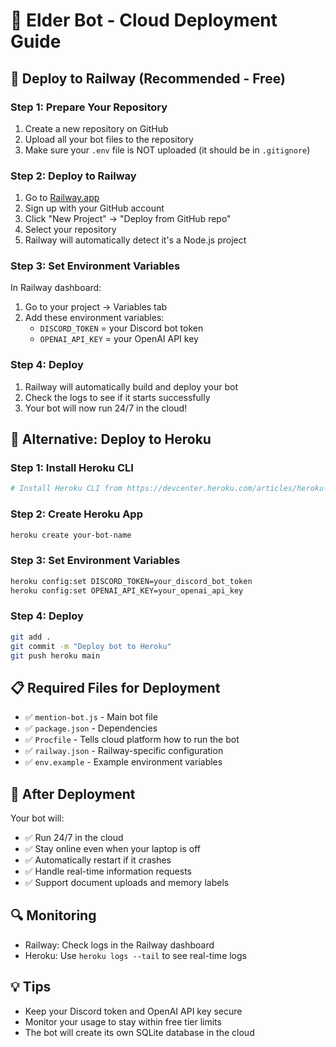 # 🥷 Elder Bot - Cloud Deployment Guide

## 🚀 Deploy to Railway (Recommended - Free)

### Step 1: Prepare Your Repository
1. Create a new repository on GitHub
2. Upload all your bot files to the repository
3. Make sure your `.env` file is NOT uploaded (it should be in `.gitignore`)

### Step 2: Deploy to Railway
1. Go to [Railway.app](https://railway.app)
2. Sign up with your GitHub account
3. Click "New Project" → "Deploy from GitHub repo"
4. Select your repository
5. Railway will automatically detect it's a Node.js project

### Step 3: Set Environment Variables
In Railway dashboard:
1. Go to your project → Variables tab
2. Add these environment variables:
   - `DISCORD_TOKEN` = your Discord bot token
   - `OPENAI_API_KEY` = your OpenAI API key

### Step 4: Deploy
1. Railway will automatically build and deploy your bot
2. Check the logs to see if it starts successfully
3. Your bot will now run 24/7 in the cloud!

## 🔧 Alternative: Deploy to Heroku

### Step 1: Install Heroku CLI
```bash
# Install Heroku CLI from https://devcenter.heroku.com/articles/heroku-cli
```

### Step 2: Create Heroku App
```bash
heroku create your-bot-name
```

### Step 3: Set Environment Variables
```bash
heroku config:set DISCORD_TOKEN=your_discord_bot_token
heroku config:set OPENAI_API_KEY=your_openai_api_key
```

### Step 4: Deploy
```bash
git add .
git commit -m "Deploy bot to Heroku"
git push heroku main
```

## 📋 Required Files for Deployment
- ✅ `mention-bot.js` - Main bot file
- ✅ `package.json` - Dependencies
- ✅ `Procfile` - Tells cloud platform how to run the bot
- ✅ `railway.json` - Railway-specific configuration
- ✅ `env.example` - Example environment variables

## 🎯 After Deployment
Your bot will:
- ✅ Run 24/7 in the cloud
- ✅ Stay online even when your laptop is off
- ✅ Automatically restart if it crashes
- ✅ Handle real-time information requests
- ✅ Support document uploads and memory labels

## 🔍 Monitoring
- Railway: Check logs in the Railway dashboard
- Heroku: Use `heroku logs --tail` to see real-time logs

## 💡 Tips
- Keep your Discord token and OpenAI API key secure
- Monitor your usage to stay within free tier limits
- The bot will create its own SQLite database in the cloud
